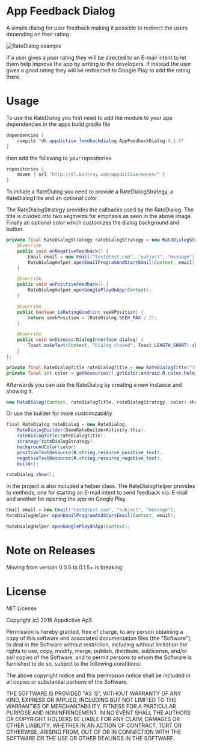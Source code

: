 App Feedback Dialog
====================

A simple dialog for user feedback making it possible to redirect the users depending on their rating.

![RateDialog example](https://github.com/appdictive/AppFeedbackDialog/blob/master/RateDialog.gif?raw=tru)

If a user gives a poor rating they will be directed to an E-mail intent to let them help improve the app by writing to the developers.
If instead the user gives a good rating they will be redirected to Google Play to add the rating there.

Usage
====================

To use the RateDialog you first need to add the module to your app dependencies in the apps build.gradle file

```java
dependencies {
    compile 'dk.appdictive.feedbackdialog:AppFeedbackDialog:0.1.6'
}
```
then add the following to your repositories
```java
repositories {
    maven { url "http://dl.bintray.com/appdictive/maven/" }
}
```

To initiate a RateDialog you need to provide a RateDialogStrategy, a RateDialogTitle and an optional color.

The RateDialogStrategy provides the callbacks used by the RateDialog.
The title is divided into two segments for emphasis as seen in the above image.
Finally an optional color which customizes the dialog background and button.

```java
private final RateDialogStrategy rateDialogStrategy = new RateDialogStrategy() {
    @Override
    public void onNegativeFeedback() {
        Email email = new Email("test@test.com", "subject", "message");
        RateDialogHelper.openEmailProgramAndStartEmail(Context, email);
    }

	@Override
    public void onPositiveFeedback() {
        RateDialogHelper.openGooglePlayOnApp(Context);
    }

	@Override
    public boolean isRatingGood(int seekPosition) {
		return seekPosition > (RateDialog.SEEK_MAX / 2);
    }

    @Override
    public void onDismiss(DialogInterface dialog) {
        Toast.makeText(Context, "Dialog closed", Toast.LENGTH_SHORT).show();
    }
};

private final RateDialogTitle rateDialogTitle = new RateDialogTitle("Title part one", "Title part two");
private final int color = getResources().getColor(android.R.color.holo_blue_bright);
```

Afterwards you can use the RateDialog by creating a new instance and showing it.

```java
new RateDialog(Context, rateDialogTitle, rateDialogStrategy, color).show();
```

Or use the builder for more customizability
```java
final RateDialog rateDialog = new RateDialog.
    RateDialogBuilder(DemoRateBuilderActivity.this).
    rateDialogTitle(rateDialogTitle).
    strategy(rateDialogStrategy).
    backgroundColor(color).
    positiveTextResource(R.string.resource_positive_text).
    negativeTextResource(R.string.resource_negative_text).
    build();

rateDialog.show();
```

In the project is also included a helper class. The RateDialogHelper provides to methods, one for starting an E-mail intent to send feedback via. E-mail and another for opening the app on Google Play.

```java
Email email = new Email("test@test.com", "subject", "message");
RateDialogHelper.openEmailProgramAndStartEmail(Context, email);

RateDialogHelper.openGooglePlayOnApp(Context);
```

Note on Releases
====================

Moving from version 0.0.5 to 0.1.5+ is breaking.

License
====================

MIT License

Copyright (c) 2016 Appdictive ApS

Permission is hereby granted, free of charge, to any person obtaining a copy
of this software and associated documentation files (the "Software"), to deal
in the Software without restriction, including without limitation the rights
to use, copy, modify, merge, publish, distribute, sublicense, and/or sell
copies of the Software, and to permit persons to whom the Software is
furnished to do so, subject to the following conditions:

The above copyright notice and this permission notice shall be included in all
copies or substantial portions of the Software.

THE SOFTWARE IS PROVIDED "AS IS", WITHOUT WARRANTY OF ANY KIND, EXPRESS OR
IMPLIED, INCLUDING BUT NOT LIMITED TO THE WARRANTIES OF MERCHANTABILITY,
FITNESS FOR A PARTICULAR PURPOSE AND NONINFRINGEMENT. IN NO EVENT SHALL THE
AUTHORS OR COPYRIGHT HOLDERS BE LIABLE FOR ANY CLAIM, DAMAGES OR OTHER
LIABILITY, WHETHER IN AN ACTION OF CONTRACT, TORT OR OTHERWISE, ARISING FROM,
OUT OF OR IN CONNECTION WITH THE SOFTWARE OR THE USE OR OTHER DEALINGS IN THE
SOFTWARE.
